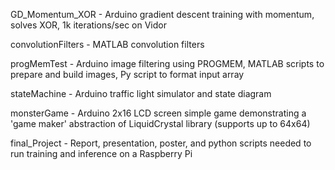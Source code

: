 GD_Momentum_XOR - Arduino gradient descent training with momentum, solves XOR, 1k iterations/sec on Vidor

convolutionFilters - MATLAB convolution filters

progMemTest - Arduino image filtering using PROGMEM, MATLAB scripts to prepare and build images, Py script to format input array

stateMachine - Arduino traffic light simulator and state diagram

monsterGame - Arduino 2x16 LCD screen simple game demonstrating a 'game maker' abstraction of LiquidCrystal library (supports up to 64x64)

final_Project - Report, presentation, poster, and python scripts needed to run training and inference on a Raspberry Pi

